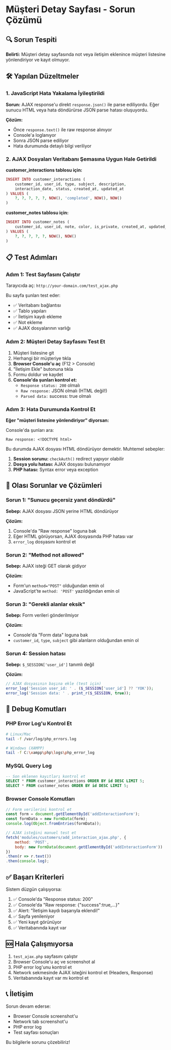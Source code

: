 # Müşteri Detay Sayfası - Sorun Çözümü

## 🔍 Sorun Tespiti

**Belirti:** Müşteri detay sayfasında not veya iletişim eklenince müşteri listesine yönlendiriyor ve kayıt olmuyor.

## 🛠️ Yapılan Düzeltmeler

### 1. JavaScript Hata Yakalama İyileştirildi

**Sorun:** AJAX response'u direkt `response.json()` ile parse ediliyordu. Eğer sunucu HTML veya hata döndürürse JSON parse hatası oluşuyordu.

**Çözüm:** 
- Önce `response.text()` ile raw response alınıyor
- Console'a loglanıyor
- Sonra JSON parse ediliyor
- Hata durumunda detaylı bilgi veriliyor

### 2. AJAX Dosyaları Veritabanı Şemasına Uygun Hale Getirildi

**customer_interactions tablosu için:**
```php
INSERT INTO customer_interactions (
    customer_id, user_id, type, subject, description, 
    interaction_date, status, created_at, updated_at
) VALUES (
    ?, ?, ?, ?, ?, NOW(), 'completed', NOW(), NOW()
)
```

**customer_notes tablosu için:**
```php
INSERT INTO customer_notes (
    customer_id, user_id, note, color, is_private, created_at, updated_at
) VALUES (
    ?, ?, ?, ?, ?, NOW(), NOW()
)
```

## 📋 Test Adımları

### Adım 1: Test Sayfasını Çalıştır

Tarayıcıda aç: `http://your-domain.com/test_ajax.php`

Bu sayfa şunları test eder:
- ✅ Veritabanı bağlantısı
- ✅ Tablo yapıları
- ✅ İletişim kaydı ekleme
- ✅ Not ekleme
- ✅ AJAX dosyalarının varlığı

### Adım 2: Müşteri Detay Sayfasını Test Et

1. Müşteri listesine git
2. Herhangi bir müşteriye tıkla
3. **Browser Console'u aç** (F12 > Console)
4. "İletişim Ekle" butonuna tıkla
5. Formu doldur ve kaydet
6. **Console'da şunları kontrol et:**
   - `Response status: 200` olmalı
   - `Raw response:` JSON olmalı (HTML değil!)
   - `Parsed data:` success: true olmalı

### Adım 3: Hata Durumunda Kontrol Et

**Eğer "müşteri listesine yönlendiriyor" diyorsan:**

Console'da şunları ara:
```
Raw response: <!DOCTYPE html>
```

Bu durumda AJAX dosyası HTML döndürüyor demektir. Muhtemel sebepler:

1. **Session sorunu:** `checkAuth()` redirect yapıyor olabilir
2. **Dosya yolu hatası:** AJAX dosyası bulunamıyor
3. **PHP hatası:** Syntax error veya exception

## 🔧 Olası Sorunlar ve Çözümleri

### Sorun 1: "Sunucu geçersiz yanıt döndürdü"

**Sebep:** AJAX dosyası JSON yerine HTML döndürüyor

**Çözüm:**
1. Console'da "Raw response" loguna bak
2. Eğer HTML görüyorsan, AJAX dosyasında PHP hatası var
3. `error_log` dosyasını kontrol et

### Sorun 2: "Method not allowed"

**Sebep:** AJAX isteği GET olarak gidiyor

**Çözüm:**
- Form'un `method="POST"` olduğundan emin ol
- JavaScript'te `method: 'POST'` yazıldığından emin ol

### Sorun 3: "Gerekli alanlar eksik"

**Sebep:** Form verileri gönderilmiyor

**Çözüm:**
- Console'da "Form data" loguna bak
- `customer_id`, `type`, `subject` gibi alanların olduğundan emin ol

### Sorun 4: Session hatası

**Sebep:** `$_SESSION['user_id']` tanımlı değil

**Çözüm:**
```php
// AJAX dosyasının başına ekle (test için)
error_log('Session user_id: ' . ($_SESSION['user_id'] ?? 'YOK'));
error_log('Session data: ' . print_r($_SESSION, true));
```

## 📝 Debug Komutları

### PHP Error Log'u Kontrol Et

```bash
# Linux/Mac
tail -f /var/log/php_errors.log

# Windows (XAMPP)
tail -f C:\xampp\php\logs\php_error_log
```

### MySQL Query Log

```sql
-- Son eklenen kayıtları kontrol et
SELECT * FROM customer_interactions ORDER BY id DESC LIMIT 5;
SELECT * FROM customer_notes ORDER BY id DESC LIMIT 5;
```

### Browser Console Komutları

```javascript
// Form verilerini kontrol et
const form = document.getElementById('addInteractionForm');
const formData = new FormData(form);
console.log(Object.fromEntries(formData));

// AJAX isteğini manuel test et
fetch('modules/customers/add_interaction_ajax.php', {
    method: 'POST',
    body: new FormData(document.getElementById('addInteractionForm'))
})
.then(r => r.text())
.then(console.log);
```

## ✅ Başarı Kriterleri

Sistem düzgün çalışıyorsa:

1. ✅ Console'da "Response status: 200"
2. ✅ Console'da "Raw response: {"success":true,...}"
3. ✅ Alert: "İletişim kaydı başarıyla eklendi!"
4. ✅ Sayfa yenileniyor
5. ✅ Yeni kayıt görünüyor
6. ✅ Veritabanında kayıt var

## 🆘 Hala Çalışmıyorsa

1. `test_ajax.php` sayfasını çalıştır
2. Browser Console'u aç ve screenshot al
3. PHP error log'unu kontrol et
4. Network sekmesinde AJAX isteğini kontrol et (Headers, Response)
5. Veritabanında kayıt var mı kontrol et

## 📞 İletişim

Sorun devam ederse:
- Browser Console screenshot'u
- Network tab screenshot'u
- PHP error log
- Test sayfası sonuçları

Bu bilgilerle sorunu çözebiliriz!
